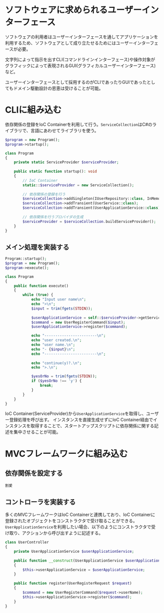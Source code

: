 # ソフトウェアに求められるユーザーインターフェース

ソフトウェアの利用者はユーザーインターフェースを通してアプリケーションを利用するため、ソフトウェアとして成り立たせるためにはユーザーインターフェースが必要。

文字列によって指示を出すCLI(コマンドラインインターフェース)や操作対象がグラフィックによって表現されるGUI(グラフィカルユーザーインターフェース)など。

ユーザーインターフェースとして採用するのがCLIであったりGUIであったとしてもドメイン駆動設計の恩恵は受けることが可能。

# CLIに組み込む

依存関係の登録をIoC Containerを利用して行う。`ServiceCollection`はC#のライブラリで、言語にあわせてライブラリを使う。

```php
$program = new Program();
$program->startup();

class Program
{
    private static ServiceProvider $serviceProvider;
    
    public static function startup(): void
    {
        // IoC Container
        static::$serviceProvider = new ServiceCollection();
        
        // 依存関係の登録を行う
        $serviceCollection->addSingleton(IUserRepository::class, InMemoryUserRepository::class);
        $serviceCollection->addTransient(UserService::class);
        $serviceCollection->addTransient(UserApplicationService::class);
        
        // 依存関係を行うプロバイダの生成
        $serviceProvider = $serviceCollection.buildServiceProvider();
    }
}
```

## メイン処理を実装する

```php
Program::startup();
$program = new Program();
$program->execute();

class Program
{
    public function execute() 
    {
        while (true) {
            echo "Input user name\n";
            echo ">\n";
            $input = trim(fgets(STDIN));
             
            $userApplicationService = self::$serviceProvider->getService(UserApplicationService::class);
            $command = new UserRegisterCommand($input);
            $userApplicationService->register($command); 

            echo "------------------------\n";
            echo "user created.\n";
            echo "user name.\n";
            echo "- {$input}\n";
            echo "------------------------\n";
             
            echo "continue(y)?.\n";
            echo ">.\n";

            $yesOrNo = trim(fgets(STDIN));
            if ($yesOrNo !== 'y') {
                break;
            }
        }
    }
}
```

IoC Container(ServiceProvider)から`UserApplicationService`を取得し、ユーザー登録処理を呼び出す。 インスタンスを直接生成せずにIoC
Container経由でインスタンスを取得することで、スタートアップスクリプトに依存関係に関する記述を集中させることが可能。

# MVCフレームワークに組み込む

## 依存関係を設定する

`割愛`

## コントローラを実装する

多くのMVCフレームワークはIoC Containerと連携しており、IoC Containerに登録されたオブジェクトをコンストラクタで受け取ることができる。
`UserApplicationService`を利用したい場合、以下のようにコンストラクタで受け取り、アクションから呼び出すように記述する。

```php
class UserController
{
    private UserApplicationService $userApplicationService;
    
    public function __construct(UserApplicationService $userApplicationService)
    {
        $this->userApplicationService = $userApplicationService;
    }
    
    public function register(UserRegisterRequest $request)
    {
        $command = new UserRegisterCommand($request->userName);
        $this->userApplicationService->register($command);
    }
}
```

